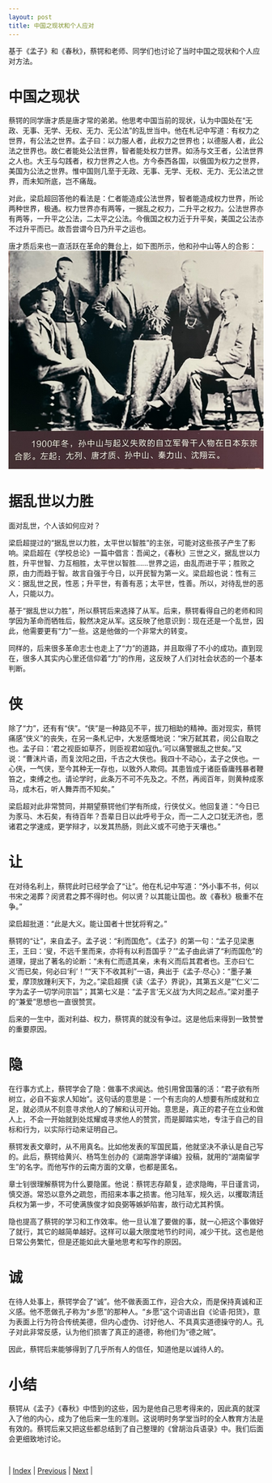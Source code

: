 ```yaml
---
layout: post
title: 中国之现状和个人应对
---
```


基于《孟子》和《春秋》，蔡锷和老师、同学们也讨论了当时中国之现状和个人应对方法。

# 中国之现状

蔡锷的同学唐才质是唐才常的弟弟。他思考中国当前的现状，认为中国处在“无政、无事、无学、无权、无力、无公法”的乱世当中。他在札记中写道：有权力之世界，有公法之世界。孟子曰：以力服人者，此权力之世界也；以德服人者，此公法之世界也。故仁者能处公法世界，智者能处权力世界。如汤与文王者，公法世界之人也。大王与勾践者，权力世界之人也。方今泰西各国，以俄国为权力之世界，美国为公法之世界。惟中国则几至于无政、无事、无学、无权、无力、无公法之世界，而未知所底，岂不痛哉。

对此，梁启超回答他的看法是：仁者能造成公法世界，智者能造成权力世界，所论两种世界，极通。权力世界亦有两等，一据乱之权力，二升平之权力。公法世界亦有两等，一升平之公法，二太平之公法。今俄国之权力近于升平矣，美国之公法亦不过升平而已。故吾尝谓今日乃升平之运也。

唐才质后来也一直活跃在革命的舞台上，如下图所示，他和孙中山等人的合影：
![唐才质](fig/1-7.jpeg "唐才质")

# 据乱世以力胜

面对乱世，个人该如何应对？

梁启超提过的“据乱世以力胜，太平世以智胜”的主张，可能对这些孩子产生了影响。梁启超在《学校总论》一篇中倡言：吾闻之，《春秋》三世之义，据乱世以力胜，升平世智、力互相胜，太平世以智胜……世界之运，由乱而进于平；胜败之原，由力而趋于智。故言自强于今日，以开民智为第一义。梁启超也说：性有三义：据乱世之民，性恶；升平世，有善有恶；太平世，性善。所以，对待乱世的恶人，只能以力。

基于“据乱世以力胜”，所以蔡锷后来选择了从军。后来，蔡锷看得自己的老师和同学因为革命而牺牲后，毅然决定从军。这反映了他意识到：现在还是一个乱世，因此，他需要更有“力”一些。这是他做的一个非常大的转变。

同样的，后来很多革命志士也走上了“力”的道路，并且取得了不小的成功。直到现在，很多人其实内心里还信仰着“力”的作用，这反映了人们对社会状态的一个基本判断。

# 侠

除了“力”，还有有“侠”。“侠”是一种路见不平，拔刀相助的精神。面对现实，蔡锷痛感“侠义”的丧失，在另一条札记中，大发感慨地说：“宋万弑其君，闵公自取之也。孟子曰：‘君之视臣如草芥，则臣视君如寇仇。’可以痛警据乱之世矣。”又说：“曹沫片语，而复汶阳之田，千古之大侠也。我四十不动心，孟子之侠也。一心侠，一气侠，至今其种无一存也，以致外人欺伺。其患皆成于诸臣昏庸残暴者鞭笞之，束缚之也。请论学时，此条万不可不先及之。不然，再阅百年，则黄种成豕马，成木石，听人舞弄而不知矣。”

梁启超对此非常赞同，并期望蔡锷他们学有所成，行侠仗义。他回复道：“今日已为豕马、木石矣，有待百年？吾辈日日以此呼号于众，而一二人之口犹无济也，愿诸君之学速成，更学辩才，以发其热肠，则此义或不可绝于天壤也。”

# 让

在对待名利上，蔡锷此时已经学会了“让”。他在札记中写道：“外小事不书，何以书宋之渴葬？闵贤君之葬不得时也。何以贤？以其能让国也。故《春秋》极重不在争。”

梁启超批道：“此是大义。能让国者十世犹将宥之。”

蔡锷的“让”，来自孟子。孟子说：“利而国危”。《孟子》的第一句：“孟子见梁惠王，王曰：‘叟，不远千里而来，亦将有以利吾国乎？’”孟子由此讲了“利而国危”的道理，提出了著名的论断：“未有仁而遗其亲，未有义而后其君者也。王亦曰‘仁义’而已矣，何必曰‘利’！”“天下不收其利”一语，典出于《孟子·尽心》：“墨子兼爱，摩顶放踵利天下，为之。”梁启超撰《读〈孟子〉界说》，其第五义是“‘仁义’二字为孟子一切学问宗旨”；其第七义是：“孟子言‘无义战’为大同之起点。”梁对墨子的“兼爱”思想也一直很赞赏。

后来的一生中，面对利益、权力，蔡锷真的就没有争过。这是他后来得到一致赞誉的重要原因。

# 隐

在行事方式上，蔡锷学会了隐：做事不求闻达。他引用曾国藩的活：“君子欲有所树立，必自不妄求人知始”。这句话的意思是：一个有志向的人想要有所成就和立足，就必须从不刻意寻求他人的了解和认可开始。意思是，真正的君子在立业和做人上，不会一开始就到处炫耀或寻求他人的赞赏，而是脚踏实地，专注于自己的目标和行为，以实际行动来证明自己。

蔡锷发表文章时，从不用真名。比如他发表的军国民篇，他就坚决不承认是自己写的。此后，蔡锷给黄兴、杨笃生创办的《湖南游学译编》投稿，就用的“湖南留学生”的名字。而他写作的云南方面的文章，也都是匿名。

章士钊很理解蔡锷为什么要隐匿。他说：蔡锷志存颠复，迹求隐晦，平日谨言词，慎交游。常恐以意外之疏忽，而招来本事之损害。他习陆军，规久远，以攫取清廷兵权为第一步，不可使满族俊才如良弼等嫉妒陷害，故行动尤其矜慎。

隐也提高了蔡锷的学习和工作效率。他一旦认准了要做的事，就一心把这个事做好了就行，其它的越简单越好。这样可以最大限度地节约时间，减少干扰。这也是他日常公务繁忙，但是还能如此大量地思考和写作的原因。

# 诚

在待人处事上，蔡锷学会了“诚”。他不做表面工作，迎合大众，而是保持真诚和正义感。他不愿做孔子称为“乡愿”的那种人。“乡愿”这个词语出自《论语·阳货》，意为表面上行为符合传统美德，但内心虚伪、讨好他人、不具真实道德操守的人。孔子对此非常反感，认为他们损害了真正的道德，称他们为“德之贼”。

因此，蔡锷后来能够得到了几乎所有人的信任，知道他是以诚待人的。

# 小结

蔡锷从《孟子》《春秋》中悟到的这些，因为是他自己思考得来的，因此真的就深入了他的内心，成为了他后来一生的准则。这说明时务学堂当时的全人教育方法是有效的。蔡锷后来又把这些都总结到了自己整理的《曾胡治兵语录》中。我们后面会更细致地讨论。

<br/>

| [Index](./) | [Previous](1-7-politic) | [Next](1-9-student) |
